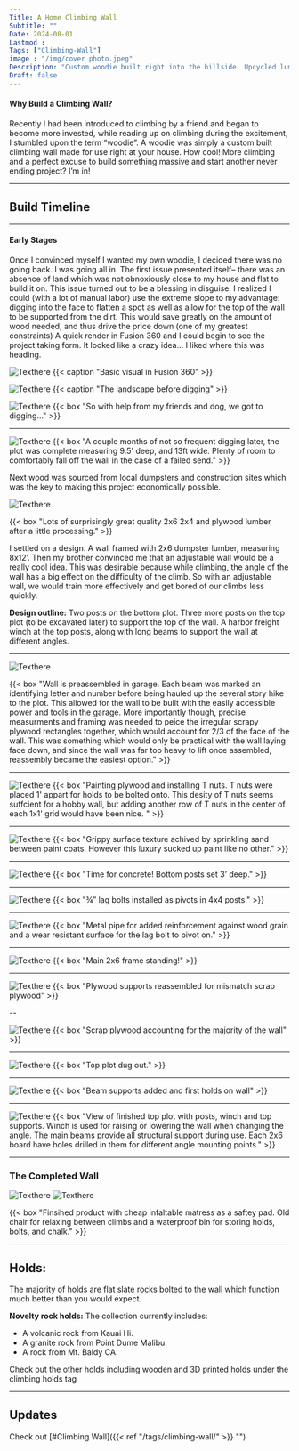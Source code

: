 ```yaml
---
Title: A Home Climbing Wall
Subtitle: ""
Date: 2024-08-01
Lastmod : 
Tags: ["Climbing-Wall"]
image : "/img/cover photo.jpeg"
Description: "Custom woodie built right into the hillside. Upcycled lumber, adjustable climbing angle, 3D printed climbing holds."
Draft: false
---
```


#### Why Build a Climbing Wall?
Recently I had been introduced to climbing by a friend and began to become more invested, while reading up on climbing during the excitement, I stumbled upon the term “woodie”. A woodie was simply a custom built climbing wall made for use right at your house. How cool! More climbing and a perfect excuse to build something massive and start another never ending project? I’m in!


---
## Build Timeline
--- 
#### Early Stages
Once I convinced myself I wanted my own woodie, I decided there was no going back. I was going all in. The first issue presented itself– there was an absence of land which was not obnoxiously close to my house and flat to build it on. This issue turned out to be a blessing in disguise. I realized I could (with a lot of manual labor) use the extreme slope to my advantage: digging into the face to flatten a spot as well as allow for the top of the wall to be supported from the dirt. This would save greatly on the amount of wood needed, and thus drive the price down (one of my greatest constraints) A quick render in Fusion 360 and I could begin to see the project taking form. It looked like a crazy idea... I liked where this was heading.

![Texthere](/img/fusionrenderwall.jpeg "Fusion Render")
{{< caption "Basic visual in Fusion 360" >}}

![Texthere](/img/dig.jpg "Pre Digging")
{{< caption "The landscape before digging" >}}

![Texthere](/img/jemmadigging.jpg "Fusion Render") {{< box "So with help from my friends and dog, we got to digging…" >}}

---

![Texthere](/img/dugout.jpg "Fusion Render") 
{{< box "A couple months of not so frequent digging later, the plot was complete measuring 9.5' deep, and 13ft wide. Plenty of room to comfortably fall off the wall in the case of a failed send." >}}

Next wood was sourced from local dumpsters and construction sites which was the key to making this project economically possible. 

![Texthere](/img/scrapinventory.jpg "") 

{{< box "Lots of surprisingly great quality 2x6 2x4 and plywood lumber after a little processing." >}} 

I settled on a design. A wall framed with 2x6 dumpster lumber, measuring 8x12’. Then my brother convinced me that an adjustable wall would be a really cool idea. This was desirable because while climbing, the angle of the wall has a big effect on the difficulty of the climb. So with an adjustable wall, we would train more effectively and get bored of our climbs less quickly. 

**Design outline:** Two posts on the bottom plot. Three more posts on the top plot (to be excavated later) to support the top of the wall. A harbor freight winch at the top posts, along with long beams to support the wall at different angles. 

---

![Texthere](/img/wallgarage.png "") 

{{< box "Wall is preassembled in garage. Each beam was marked an identifying letter and number before being hauled up the several story hike to the plot. This allowed for the wall to be built with the easily accessible power and tools in the garage. More importantly though, precise measurments and framing was needed to peice the irregular scrapy plywood rectangles together, which would account for 2/3 of the face of the wall. This was something which would only be practical with the wall laying face down, and since the wall was far too heavy to lift once assembled, reassembly became the easiest option." >}}

---

![Texthere](/img/paintingplywood.jpg "") 
{{< box "Painting plywood and installing T nuts. T nuts were placed 1' appart for holds to be bolted onto. This desity of T nuts seems suffcient for a hobby wall, but adding another row of T nuts in the center of each 1x1' grid would have been nice. " >}}

---

![Texthere](/img/grippypaint.png "") 
{{< box "Grippy surface texture achived by sprinkling sand between paint coats. However this luxury sucked up paint like no other." >}}

---

![Texthere](/img/concreteposts.png "") 
{{< box "Time for concrete! Bottom posts set 3’ deep." >}}

---

![Texthere](/img/lagbolt.png "") 
{{< box "¾” lag bolts installed as pivots in 4x4 posts." >}}

---

![Texthere](/img/metalpipeinwood.png "") 
{{< box "Metal pipe for added reinforcement against wood grain and a wear resistant surface for the lag bolt to pivot on." >}} 

---

![Texthere](/img/standingwall.png "") 
{{< box "Main 2x6 frame standing!" >}}

---

![Texthere](/img/standingwithsupports.png "") 
{{< box "Plywood supports reassembled for mismatch scrap plywood" >}}

--

![Texthere](/img/scrapplywoodonwall.jpg "") 
{{< box "Scrap plywood accounting for the majority of the wall" >}}

---

![Texthere](/img/topplot.png "") 
{{< box "Top plot dug out." >}}

---

![Texthere](/img/firsthold.png "") 
{{< box "Beam supports added and first holds on wall" >}}

---

![Texthere](/img/viewtop.png "") 
 {{< box "View of finished top plot with posts, winch and top supports. Winch is used for raising or lowering the wall when changing the angle. The main beams provide all structural support during use. Each 2x6 board have holes drilled in them for different angle mounting points." >}}



--- 

### The Completed Wall
![Texthere](/img/finsihed1.png "") ![Texthere](/img/finsihed2.png "") 

{{< box "Finsihed product with cheap infaltable matress as a saftey pad. Old chair for relaxing between climbs and a waterproof bin for storing holds, bolts, and chalk." >}}

--- 

## Holds:
The majority of holds are flat slate rocks bolted to the wall which function much better than you would expect. 

**Novelty rock holds:** The collection currently includes: 

* A volcanic rock from Kauai Hi. 
* A granite rock from Point Dume Malibu. 
* A rock from Mt. Baldy CA. 


Check out the other holds including wooden and 3D printed holds under the climbing holds tag

--- 

## Updates
Check out [#Climbing Wall]({{< ref "/tags/climbing-wall/" >}} "")


